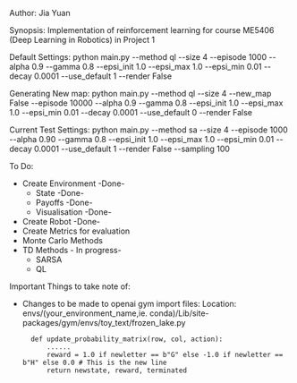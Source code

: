 Author: Jia Yuan

Synopsis: Implementation of reinforcement learning for course ME5406 (Deep Learning in Robotics) in Project 1

Default Settings:
python main.py --method ql --size 4 --episode 1000 --alpha 0.9 --gamma 0.8 --epsi_init 1.0 --epsi_max 1.0 --epsi_min 0.01 --decay 0.0001 --use_default 1 --render False

Generating New map:
python main.py --method ql --size 4 --new_map False --episode 10000 --alpha 0.9 --gamma 0.8 --epsi_init 1.0 --epsi_max 1.0 --epsi_min 0.01 --decay 0.0001 --use_default 0 --render False

Current Test Settings:
python main.py --method sa --size 4 --episode 1000 --alpha 0.90 --gamma 0.8 --epsi_init 1.0 --epsi_max 1.0 --epsi_min 0.01 --decay 0.0001 --use_default 1 --render False --sampling 100

To Do: 
- Create Environment -Done-
    - State -Done-
    - Payoffs -Done-
    - Visualisation -Done-
- Create Robot -Done-
- Create Metrics for evaluation
- Monte Carlo Methods 
- TD Methods - In progress-
    - SARSA 
    - QL

Important Things to take note of:
- Changes to be made to openai gym import files:
    Location: envs/(your_environment_name,ie. conda)/Lib/site-packages/gym/envs/toy_text/frozen_lake.py

        def update_probability_matrix(row, col, action):
            ......
            reward = 1.0 if newletter == b"G" else -1.0 if newletter == b"H" else 0.0 # This is the new line
            return newstate, reward, terminated
